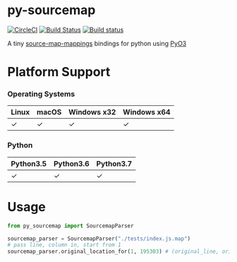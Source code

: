 # py-sourcemap

[![CircleCI](https://circleci.com/gh/LeetCode-OpenSource/py-sourcemap.svg?style=svg)](https://circleci.com/gh/LeetCode-OpenSource/py-sourcemap)
[![Build Status](https://travis-ci.com/LeetCode-OpenSource/py-sourcemap.svg?branch=master)](https://travis-ci.com/LeetCode-OpenSource/py-sourcemap)
[![Build status](https://ci.appveyor.com/api/projects/status/ubn6tpgyryapy319/branch/master?svg=true)](https://ci.appveyor.com/project/Brooooooklyn/py-sourcemap/branch/master)


A tiny [source-map-mappings](https://github.com/fitzgen/source-map-mappings) bindings for python using [PyO3](https://github.com/PyO3/pyo3)

# Platform Support

### Operating Systems

| Linux  | macOS | Windows x32 | Windows x64 |
| ------ | ----- | ----------- | ----------- |
| ✓      | ✓     | ✓           | ✓           |

### Python

| Python3.5 | Python3.6 | Python3.7 |
| --------- | --------- | --------- |
| ✓         | ✓         | ✓         |

# Usage
```python
from py_sourcemap import SourcemapParser

sourcemap_parser = SourcemapParser("./tests/index.js.map")
# pass line, column in, start from 1
sourcemap_parser.original_location_for(1, 195303) # (original_line, original_column, source_file_name, function_name_in_source) start from 1
```
